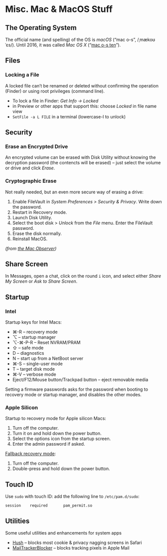 # Misc. Mac & MacOS Stuff

## The Operating System

The official name (and spelling) of the OS is _macOS_ (“mac o-s”, /ˌmækoʊˈɛs/). Until 2016, it was called _Mac OS X_ (“[mac o-s ten](https://support.apple.com/kb/TA22541)”).

## Files

### Locking a File

A locked file can’t be renamed or deleted without confirming the operation (Finder) or using root privileges (command line).

- To lock a file in Finder: _Get Info → Locked_
- in Preview or other apps that support this: choose _Locked_ in file name view
- `SetFile -a L FILE` in a terminal (lowercase-l to unlock)

## Security

### Erase an Encrypted Drive

An encrypted volume can be erased with Disk Utility without knowing the decryption password (the contencts will be erased) – just select the volume or drive and click _Erase_.

### Cryptographic Erase

Not really needed, but an even more secure way of erasing a drive:

1. Enable FileVault in _System Preferences > Security & Privacy_. Write down the password.
2. Restart in Recovery mode.
3. Launch Disk Utility.
4. Select the boot disk > _Unlock_ from the _File_ menu. Enter the FileVault password.
5. Erase the disk normally.
6. Reinstall MacOS.

_(from [the Mac Observer](https://www.macobserver.com/tips/how-to/securely-erase-macs-ssd/))_

## Share Screen

In Messages, open a chat, click on the round `i` icon, and select either _Share My Screen_ or _Ask to Share Screen_.

## Startup

### Intel

Startup keys for Intel Macs:

- ⌘-R – recovery mode
- ⌥ – startup manager
- ⌥-⌘-P-R – Reset NVRAM/PRAM
- ⇧ – safe mode
- D – diagnostics
- N – start up from a NetBoot server
- ⌘-S – single-user mode
- T – target disk mode
- ⌘-V – verbose mode
- Eject/F12/Mouse button/Trackpad button – eject removable media

Setting a firmware passwords asks for the password when booting to recovery mode or startup manager, and disables the other modes.

### Apple Silicon

Startup to recovery mode for Apple silicon Macs:

1. Turn off the computer.
2. Turn it on and hold down the power button.
3. Select the options icon from the startup screen.
4. Enter the admin password if asked.

[Fallback recovery mode](https://eclecticlight.co/2021/02/20/m1-macs-have-another-hidden-boot-mode/):

1. Turn off the computer.
2. Double-press and hold down the power button.

## Touch ID

Use `sudo` with touch ID: add the following line to `/etc/pam.d/sudo`:

```shell
session    required       pam_permit.so
```

## Utilities

Some useful utilities and enhancements for system apps

- [Hush](https://oblador.github.io/hush/) – blocks most cookie & privacy nagging screens in Safari
- [MailTrackerBlocker](https://apparition47.github.io/MailTrackerBlocker/) – blocks tracking pixels in Apple Mail
